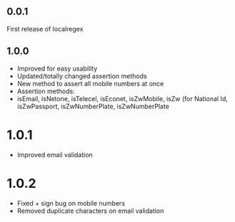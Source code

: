## 0.0.1
First release of localregex

## 1.0.0
* Improved for easy usability
* Updated/totally changed assertion methods
* New method to assert all mobile numbers at once
* Assertion methods:
* isEmail, isNetone, isTelecel, isEconet, isZwMobile, isZw (for National Id, isZwPassport, isZwNumberPlate, isZwNumberPlate

# 1.0.1
* Improved email validation

# 1.0.2
* Fixed + sign bug on mobile numbers
* Removed duplicate characters on email validation
